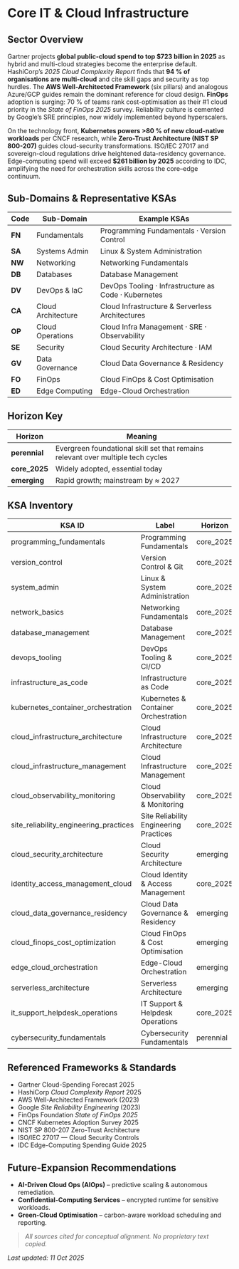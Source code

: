 # Core IT & Cloud Infrastructure

## Sector Overview  
Gartner projects **global public-cloud spend to top $723 billion in 2025** as hybrid and multi-cloud strategies become the enterprise default.  HashiCorp’s *2025 Cloud Complexity Report* finds that **94 % of organisations are multi-cloud** and cite skill gaps and security as top hurdles.  The **AWS Well-Architected Framework** (six pillars) and analogous Azure/GCP guides remain the dominant reference for cloud design.  **FinOps** adoption is surging: 70 % of teams rank cost-optimisation as their #1 cloud priority in the *State of FinOps 2025* survey.  Reliability culture is cemented by Google’s SRE principles, now widely implemented beyond hyperscalers.  

On the technology front, **Kubernetes powers >80 % of new cloud-native workloads** per CNCF research, while **Zero-Trust Architecture (NIST SP 800-207)** guides cloud-security transformations.  ISO/IEC 27017 and sovereign-cloud regulations drive heightened data-residency governance.  Edge-computing spend will exceed **$261 billion by 2025** according to IDC, amplifying the need for orchestration skills across the core–edge continuum.

## Sub-Domains & Representative KSAs
| Code | Sub-Domain             | Example KSAs                                          |
|------|------------------------|-------------------------------------------------------|
| **FN** | Fundamentals           | Programming Fundamentals · Version Control           |
| **SA** | Systems Admin         | Linux & System Administration                        |
| **NW** | Networking            | Networking Fundamentals                              |
| **DB** | Databases             | Database Management                                  |
| **DV** | DevOps & IaC          | DevOps Tooling · Infrastructure as Code · Kubernetes |
| **CA** | Cloud Architecture    | Cloud Infrastructure & Serverless Architectures      |
| **OP** | Cloud Operations      | Cloud Infra Management · SRE · Observability         |
| **SE** | Security              | Cloud Security Architecture · IAM                    |
| **GV** | Data Governance       | Cloud Data Governance & Residency                    |
| **FO** | FinOps                | Cloud FinOps & Cost Optimisation                     |
| **ED** | Edge Computing        | Edge-Cloud Orchestration                             |

## Horizon Key
| Horizon        | Meaning                                                  |
|----------------|----------------------------------------------------------|
| **perennial**  | Evergreen foundational skill set that remains relevant over multiple tech cycles |
| **core_2025**  | Widely adopted, essential today                          |
| **emerging**   | Rapid growth; mainstream by ≈ 2027                       |

## KSA Inventory
| KSA ID                              | Label                                      | Horizon    |
|-------------------------------------|--------------------------------------------|------------|
| programming_fundamentals            | Programming Fundamentals                   | core_2025  |
| version_control                     | Version Control & Git                      | core_2025  |
| system_admin                        | Linux & System Administration              | core_2025  |
| network_basics                      | Networking Fundamentals                    | core_2025  |
| database_management                 | Database Management                        | core_2025  |
| devops_tooling                      | DevOps Tooling & CI/CD                     | core_2025  |
| infrastructure_as_code              | Infrastructure as Code                     | core_2025  |
| kubernetes_container_orchestration  | Kubernetes & Container Orchestration       | core_2025  |
| cloud_infrastructure_architecture   | Cloud Infrastructure Architecture          | core_2025  |
| cloud_infrastructure_management     | Cloud Infrastructure Management            | core_2025  |
| cloud_observability_monitoring      | Cloud Observability & Monitoring           | core_2025  |
| site_reliability_engineering_practices | Site Reliability Engineering Practices  | core_2025  |
| cloud_security_architecture         | Cloud Security Architecture                | emerging   |
| identity_access_management_cloud    | Cloud Identity & Access Management         | core_2025  |
| cloud_data_governance_residency     | Cloud Data Governance & Residency          | emerging   |
| cloud_finops_cost_optimization      | Cloud FinOps & Cost Optimisation           | emerging   |
| edge_cloud_orchestration            | Edge-Cloud Orchestration                   | emerging   |
| serverless_architecture             | Serverless Architecture                    | emerging   |
| it_support_helpdesk_operations      | IT Support & Helpdesk Operations           | core_2025  |
| cybersecurity_fundamentals          | Cybersecurity Fundamentals                 | perennial  |

## Referenced Frameworks & Standards
* Gartner Cloud-Spending Forecast 2025
* HashiCorp *Cloud Complexity Report* 2025 
* AWS Well-Architected Framework (2023)
* Google *Site Reliability Engineering* (2023)
* FinOps Foundation *State of FinOps 2025* 
* CNCF Kubernetes Adoption Survey 2025
* NIST SP 800-207 Zero-Trust Architecture 
* ISO/IEC 27017 — Cloud Security Controls
* IDC Edge-Computing Spending Guide 2025

## Future-Expansion Recommendations
* **AI-Driven Cloud Ops (AIOps)** – predictive scaling & autonomous remediation.  
* **Confidential-Computing Services** – encrypted runtime for sensitive workloads.  
* **Green-Cloud Optimisation** – carbon-aware workload scheduling and reporting.

> *All sources cited for conceptual alignment. No proprietary text copied.*

_Last updated: 11 Oct 2025_
